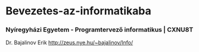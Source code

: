 # Bevezetes-az-informatikaba
### Nyíregyházi Egyetem - Programtervező informatikus | CXNU8T


Dr. Bajalinov Erik http://zeus.nye.hu/~bajalinov/Info/

